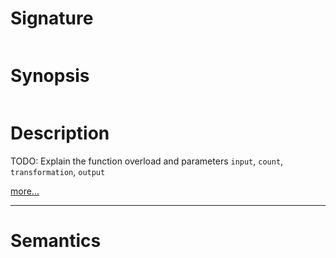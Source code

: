 # Signature
```vikid-signature
```

# Synopsis
```vikid-synopsis
```

# Description
TODO: Explain the function overload and parameters `input`, `count`, `transformation`, `output`

[more...](https://en.wikipedia.org/wiki/Affine_transformation)

----
# Semantics